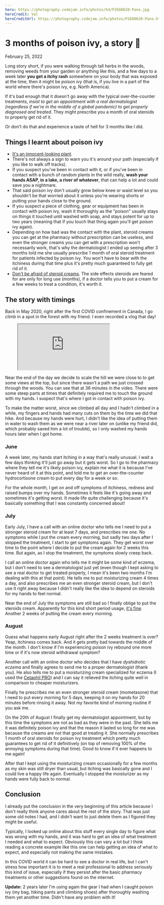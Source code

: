 ```yaml
---
hero: https://photography.codejam.info/photos/hd/P2680620-Pano.jpg
heroCredit: Val
heroCreditUrl: https://photography.codejam.info/photos/P2680620-Pano.html
---
```


# 3 months of poison ivy, a story 🌿
February 25, 2022

Long story short, if you were walking through tall herbs in the woods,
removing weeds from your garden or anything like this, and a few days to
a week later **you get a itchy rash** somewhere on your body that was
exposed at the time, then it might be *poison ivy* (that is, if you live
in a part of the world where there's poison ivy, e.g. North America).

If it's bad enough that it doesn't go away with the typical
over-the-counter treatments, *insist to get an appointment with a real
dermatologist (regardless if we're in the middle of a global pandemic)
to get properly diagnosed and treated*. They might prescribe you a month
of oral steroids to properly get rid of it.

Or don't do that and experience a taste of hell for 3 months like I did.

## Things I learnt about poison ivy

* [It's an innocent-looking plant](https://www.birdandmoon.com/poisonivy/).
* There's not always a sign to warn you it's around your path
  (especially if you like to walk off tracks).
* If you suspect you've been in contact with it, or if you've been in
  contact with a bunch of random plants in the wild really, **wash your
  hands ASAP, in a lake, a river of whatever**, that can help a lot and
  could save you a nightmare.
* That said poison ivy don't usually grow below knee or waist level so
  you shouldn't be that worried about it unless you're wearing shorts or
  putting your hands close to the ground.
* If you suspect a piece of clothing, gear or equipment has been in
  contact with poison ivy, wash it thoroughly as the "poison" usually
  stays on things it touched until washed with soap, and stays potent
  for up to two years (meaning that if you touch that thing again you'll
  get poison ivy again).
* Depending on how bad was the contact with the plant, steroid creams
  you can get at the pharmacy without prescription can be useless, and
  even the stronger creams you can get with a prescription won't
  necessarily work, that's why the dermatologist I ended up seeing after
  3 months told me she usually prescribe 1 month of oral steroid
  treatment for patients infected by poison ivy. You won't have to bear
  with the itchiness during that time plus it's pretty much guaranteed
  to fully get rid of it.
* [Don't be afraid of steroid creams](https://www.doc2us.com/are-steroid-creams-harmful-the-unfounded-fear).
  The side effects steroids are feared for are only for long use
  (months), if a doctor tells you to put a cream for a few weeks to
  treat a condition, it's worth it.

## The story with timings

Back in May 2020, right after the first COVID confinement in Canada, I
go climb in a spot in the forest with my friend. I even recorded a vlog
that day!

<figure class="video">
  <iframe src="https://www.youtube.com/embed/A7YC15AVGow" allowfullscreen></iframe>
</figure>

Near the end of the day we decide to scale the hill we were close to to
get some views at the top, but since there wasn't a path we just crossed
through the woods. You can see that at 36 minutes in the video. There
were some steep parts at times that definitely required me to touch the
ground with my hands. I suspect that's where I got in contact with
poison ivy.

To make the matter worst, since we climbed all day and I hadn't climbed
in a while, my fingers and hands had many cuts on them by the time we
did that hike. And because my hands were hurt, I didn't like the idea of
putting them in water to wash them as we were near a river later on
(unlike my friend did, which probably saved him a lot of trouble), so I
only washed my hands hours later when I got home.

### June

A week later, my hands start itching in a way that's really unusual. I
wait a few days thinking it'll just go away but it gets worst. So I go
to the pharmacy where they tell me it's likely poison ivy, explain me
what it is because I've never heard of it at this point, and told me to
get an over-the-counter hydrocortisone cream to put every day for a week
or so.

For the whole month, I get on and off symptoms of itchiness, redness and
raised bumps over my hands. Sometimes it feels like it's going away and
sometimes it's getting worst. It made life quite challenging because
it's basically something that I was constantly concerned about!

### July

Early July, I have a call with an online doctor who tells me I need to
put a stronger steroid cream for at least 7 days, and prescribes me one.
No symptoms while I put the cream every morning, but sadly two days
after I stopped the treatment, I start to get symptoms again. They
get worst over time to the point where I decide to put the cream again
for 2 weeks this time. But again, as I stop the treatment, the symptoms
slowly creep back.

I call an online doctor again who tells me it might be some kind of
eczema, but I don't need to see a dermatologist just yet (even though I
kept asking to see a real doctor to get treated properly, I mean it's
been two months I'm dealing with this at that point). He tells me to put
moisturizing cream 4 times a day, and also prescribes me an even
stronger steroid cream, but I don't use it right away because I didn't
really like the idea to depend on steroids for my hands to feel normal.

Near the end of July the symptoms are still bad so I finally oblige to
put the steroids cream. Apparently for this kind short period usage,
[it's fine](https://www.doc2us.com/are-steroid-creams-harmful-the-unfounded-fear).
Another 2 weeks of putting the cream every morning.

### August

Guess what happens early August right after the 2 weeks treatment is
over? Yeap, itchiness comes back. And it gets pretty bad towards the
middle of the month. I don't know if I'm experiencing poison ivy rebound
one more time or if it's now steroid withdrawal symptom?

Another call with an online doctor who decides that I have *dyshidrotic
eczema* and finally agrees to send me to a proper dermatologist (thank
you). He also tells me to put a moisturizing cream specialized for
eczema (I used the [Cetaphil PRO](https://www.cetaphil.ca/product/cetaphil-pro-restoraderm-eczema-soothing-moisturizer))
and I can say it relieved the itching quite well in comparison to
cheaper moisturizers.

Finally he prescribes me an even stronger steroid cream
(mometasone) that I need to put every morning for 5 days, keeping it on
my hands for 20 minutes before rinsing it away. Not my favorite kind of
morning routine if you ask me.

On the 20th of August I finally get my dermatologist appointment, but by
this time the symptoms are not as bad as they were in the past. She
tells me it was definitely poison ivy and that the reason it lasted so
long for me was because the creams are not that good at treating it. She
normally prescribes 1 month of oral steroids for poison ivy treatment
which pretty much guarantees to get rid of it definitively (on top of
removing 100% of the annoying symptoms during that time). Good to know
if it ever happens to me again!

After that I kept using the moisturizing cream occasionally for a few
months as my skin was still dryer than usual, but itching was basically
gone and I could live a happy life again. Eventually I stopped the
moisturizer as my hands were fully back to normal.

## Conclusion

I already put the conclusion in the very beginning of this article
because I don't really think anyone cares about the rest of the story.
That was just some old notes I had, and I didn't want to just delete
them as I figured they might be useful.

Typically, I looked up online about this stuff every single day to
figure what was wrong with my hands, and it was hard to get an idea of
what treatment I needed and what to expect. Obviously this can vary a
lot but I think reading a concrete example like this one can help
getting an idea of what to expect, and especially not making the same
mistakes.

In this COVID world it can be hard to see a doctor in real life, but I
can't stress how important it is to meet a real professional to address
seriously this kind of issue, especially if they persist after the basic
pharmacy treatments or other suggestions found on the internet.

<div class="note">

**Update:** 2 years later I'm using again the gear I had when I caught
poison ivy (my bag, hiking pants and climbing shoes) after thoroughly
washing them yet another time. Didn't have any problem with it!

</div>
